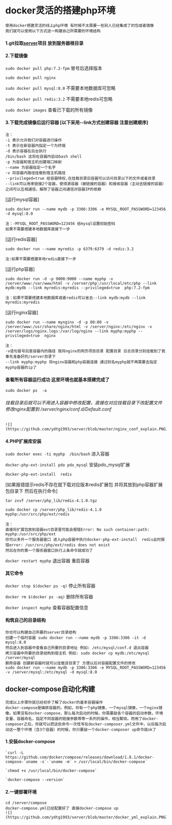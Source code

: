 # docker灵活的搭建php环境
    使用docker搭建灵活的线上php环境 有时候不太需要一些别人已经集成了的包或者镜像 
    我们就可以使用以下方式逐一构建自己所需要的环境结构

####  1.git拉取[server](https://github.com/ydtg1993/server.git)项目 放到服务器根目录

#### 2.下载镜像
`sudo docker pull php:7.2-fpm`   冒号后选择版本

`sudo docker pull nginx`

`sudo docker pull mysql:8.0` 不需要本地数据库可忽略

`sudo docker pull redis:3.2` 不需要本地redis可忽略

`sudo docker images`  查看已下载的所有镜像

#### 3.下载完成镜像后运行容器 [以下采用--link方式创建容器 注意创建顺序]
    注：
    -i 表示允许我们对容器进行操作
    -t 表示在新容器内指定一个为终端
    -d 表示容器在后台执行
    /bin/bash 这将在容器内启动bash shell
    -p 为容器和宿主机创建端口映射
    --name 为容器指定一个名字
    -v 将容器内路径挂载到宿主机路径
    --privileged=true 给容器特权,在挂载目录后容器可以访问目录以下的文件或者目录
    --link可以用来链接2个容器，使得源容器（被链接的容器）和接收容器（主动去链接的容器）之间可以互相通信，解除了容器之间通信对容器IP的依赖
    
 [运行mysql容器]

`sudo docker run --name mydb -p 3306:3306 -e MYSQL_ROOT_PASSWORD=123456 -d mysql:8.0`

    注：-MYSQL_ROOT_PASSWORD=123456 给mysql设置初始密码
    如果不需要搭建本地数据库直接下一步


 [运行redis容器]

`sudo docker run --name myredis -p 6379:6379 -d redis:3.2` 

    注:如果不需要搭建本地redis直接下一步

 [运行php容器]

`sudo docker run -d -p 9000:9000 --name myphp -v /server/www:/var/www/html -v /server/php:/usr/local/etc/php --link mydb:mydb --link myredis:myredis --privileged=true  php:7.2-fpm`

    注：如果不需要搭建本地数据库或者redis可以省去--link mydb:mydb --link myredis:myredis


[运行nginx容器] 

`sudo docker run --name mynginx -d -p 80:80 -v /server/www:/usr/share/nginx/html -v /server/nginx:/etc/nginx -v /server/logs/nginx.logs:/var/log/nginx --link myphp:myphp --privileged=true  nginx`
    
    注：
    -v语句冒号后是容器内的路径 我将nginx的网页项目目录 配置目录 日志目录分别挂载到了我事先准备好的/server目录下
    --link myphp:myphp 将nginx容器和php容器连接 通过别名myphp就不再需要去指定myphp容器的ip了 


#### 查看所有容器运行成功 这里环境也就基本搭建完成了
`sudo docker ps  -a` 

###### 挂载目录后就可以不用进入容器中修改配置，直接在对应挂载目录下改配置文件 修改nginx配置到 /server/nginx/conf.d/Default.conf
    ![](https://github.com/ydtg1993/server/blob/master/nginx_conf_explain.PNG)
    
#### 4.PHP扩展库安装

`sudo docker exec -ti myphp  /bin/bash`  进入容器

`docker-php-ext-install pdo pdo_mysql`  安装pdo_mysql扩展

`docker-php-ext-install  redis`

[如果报错提示redis不存在就下载对应版本redis扩展包 并将其放到php容器扩展包目录下 然后在执行命令]

`tar zxvf /server/php_lib/redis-4.1.0.tgz`

`sudo docker cp /server/php_lib/redis-4.1.0 myphp:/usr/src/php/ext/redis`

    注：
    直接将扩展包放到容器ext目录里可能会报错Error: No such container:path: myphp:/usr/src/php/ext
    你可以多开一个服务器窗口 进入php容器中执行docker-php-ext-install  redis此时报错error: /usr/src/php/ext/redis does not exist
    然后在你的第一个服务器窗口执行上条命令就成功了


`docker restart myphp`  退出容器 重启容器

#### 其它命令
`docker stop $(docker ps -q)`  停止所有容器

`docker rm $(docker ps -aq)`  删除所有容器

`docker inspect myphp`  查看容器配置信息

#### 构筑自己的目录结构
    你也可以构建自己所要的server目录结构
    创建一个临时容器 sudo docker run --name mydb -p 3306:3306 -it -d mysql:8.0
    然后进入到容器中查看自己所要的目录地址 例如: /etc/mysql/conf.d 退出容器 
    拷贝容器中所要的目录结构到宿主机 例如: sudo docker cp mydb:/etc/mysql /server/mysql
    删除容器 创建新容器时就可以挂载该目录了 方便以后对容器配置文件的修改
    sudo docker run --name mydb -p 3306:3306 -e MYSQL_ROOT_PASSWORD=123456 -v /server/mysql:/etc/mysql -d mysql:8.0
    
## docker-compose自动化构建
    完成以上步骤你就已经初步了解了docker的基本容器操作
    docker-compose是编排容器的。例如，你有一个php镜像，一个mysql镜像，一个nginx镜像。如果没有docker-compose，那么每次启动的时候，你需要敲各个容器的启动参数，环境变量，容器命名，指定不同容器的链接参数等等一系列的操作，相当繁琐。而用了docker-composer之后，你就可以把这些命令一次性写在docker-composer.yml文件中，以后每次启动这一整个环境（含3个容器）的时候，你只要敲一个docker-composer up命令就ok了

 ####  1.安装docker-compose
    `curl -L https://github.com/docker/compose/releases/download/1.8.1/docker-compose-`uname -s`-`uname -m` > /usr/local/bin/docker-compose`
    
    `chmod +x /usr/local/bin/docker-compose`
    
    `docker-compose --version`

#### 2.一键部署环境
    cd /server/compose
    docker-compose.yml已经配置好了 直接docker-compose up
    ![](https://github.com/ydtg1993/server/blob/master/docker_yml_explain.PNG)
    
    
